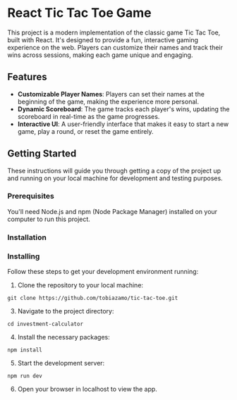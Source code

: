 # React Tic Tac Toe Game

This project is a modern implementation of the classic game Tic Tac Toe, built with React. It's designed to provide a fun, interactive gaming experience on the web. Players can customize their names and track their wins across sessions, making each game unique and engaging.

## Features

- **Customizable Player Names**: Players can set their names at the beginning of the game, making the experience more personal.
- **Dynamic Scoreboard**: The game tracks each player's wins, updating the scoreboard in real-time as the game progresses.
- **Interactive UI**: A user-friendly interface that makes it easy to start a new game, play a round, or reset the game entirely.

## Getting Started

These instructions will guide you through getting a copy of the project up and running on your local machine for development and testing purposes.

### Prerequisites

You'll need Node.js and npm (Node Package Manager) installed on your computer to run this project.

### Installation
### Installing

Follow these steps to get your development environment running:

1. Clone the repository to your local machine:
```
git clone https://github.com/tobiazamo/tic-tac-toe.git
```


3. Navigate to the project directory:
```
cd investment-calculator
```

4. Install the necessary packages:
```
npm install
```

5. Start the development server:
```
npm run dev
```

6. Open your browser in localhost to view the app.

